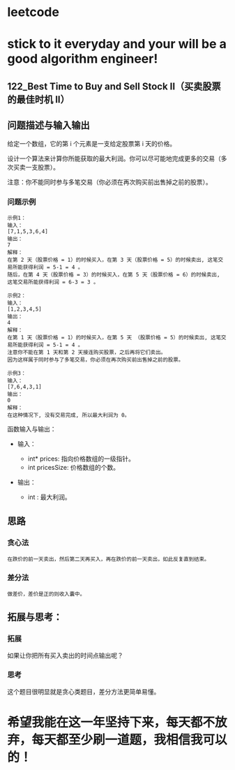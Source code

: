 # leetcode
# stick to it everyday and your will be a good algorithm engineer!
## 122_Best Time to Buy and Sell Stock II（买卖股票的最佳时机 II）
## 问题描述与输入输出
给定一个数组，它的第 i 个元素是一支给定股票第 i 天的价格。

设计一个算法来计算你所能获取的最大利润。你可以尽可能地完成更多的交易（多次买卖一支股票）。

注意：你不能同时参与多笔交易（你必须在再次购买前出售掉之前的股票）。

### 问题示例

	示例1：
	输入：
	[7,1,5,3,6,4]
	输出：
	7
	解释：
	在第 2 天（股票价格 = 1）的时候买入，在第 3 天（股票价格 = 5）的时候卖出, 这笔交易所能获得利润 = 5-1 = 4 。
    随后，在第 4 天（股票价格 = 3）的时候买入，在第 5 天（股票价格 = 6）的时候卖出, 这笔交易所能获得利润 = 6-3 = 3 。

	示例2：
	输入：
	[1,2,3,4,5]
	输出：
	4
	解释：
	在第 1 天（股票价格 = 1）的时候买入，在第 5 天 （股票价格 = 5）的时候卖出, 这笔交易所能获得利润 = 5-1 = 4 。
    注意你不能在第 1 天和第 2 天接连购买股票，之后再将它们卖出。
    因为这样属于同时参与了多笔交易，你必须在再次购买前出售掉之前的股票。
	
	示例3：
	输入：
	[7,6,4,3,1]
	输出：
	0
	解释：
	在这种情况下, 没有交易完成, 所以最大利润为 0。

函数输入与输出：
* 输入：
	* int* prices: 指向价格数组的一级指针。
	* int pricesSize: 价格数组的个数。

* 输出：
	* int : 最大利润。

## 思路			
### 贪心法
	
	在跌价的前一天卖出，然后第二天再买入，再在跌价的前一天卖出，如此反复直到结束。

### 差分法
	
	做差价，差价是正的则收入囊中。
	
## 拓展与思考：
### 拓展
如果让你把所有买入卖出的时间点输出呢？
### 思考
这个题目很明显就是贪心类题目，差分方法更简单易懂。
	  
# 希望我能在这一年坚持下来，每天都不放弃，每天都至少刷一道题，我相信我可以的！
